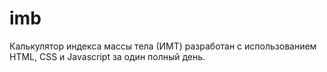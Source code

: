 # imb

Калькулятор индекса массы тела (ИМТ)
разработан с использованием HTML, CSS и Javascript за один полный день.
